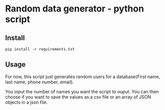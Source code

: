 # Random data generator - python script


## Install
```pip install -r requirements.txt```


## Usage
For now, this script just generates random users for a database(First name, last name, phone number, email).

You input the number of names you want the script to ouput. You can then choose if you want to save the values as a csv file or an array of JSON objects in a json file.
